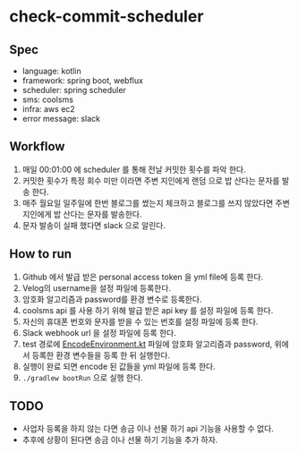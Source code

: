 # check-commit-scheduler

## Spec
- language: kotlin
- framework: spring boot, webflux
- scheduler: spring scheduler
- sms: coolsms
- infra: aws ec2
- error message: slack

## Workflow
1. 매일 00:01:00 에 scheduler 를 통해 전날 커밋한 횟수를 파악 한다.
2. 커밋한 횟수가 특정 회수 미만 이라면 주변 지인에게 랜덤 으로 밥 산다는 문자를 발송 한다.
3. 매주 월요일 일주일에 한번 블로그를 썼는지 체크하고 블로그를 쓰지 않았다면 주변 지인에게 밥 산다는 문자를 발송한다.
4. 문자 발송이 실패 했다면 slack 으로 알린다.

## How to run
1. Github 에서 발급 받은 personal access token 을 yml file에 등록 한다.
1. Velog의 username을 설정 파일에 등록한다.
1. 암호화 알고리즘과 password를 환경 변수로 등록한다.
1. coolsms api 를 사용 하기 위해 발급 받은 api key 를 설정 파일에 등록 한다.
1. 자신의 휴대폰 번호와 문자를 받을 수 있는 번호를 설정 파일에 등록 한다.
1. Slack webhook url 을 설정 파일에 등록 한다.
1. test 경로에 [EncodeEnvironment.kt](src%2Ftest%2Fkotlin%2Fcom%2Fexample%2Ffilialscheduler%2FEncodeEnvironment.kt) 파일에 암호화 알고리즘과 password, 위에서 등록한 환경 변수들을 등록 한 뒤 실행한다.
1. 실행이 완료 되면 encode 된 값들을 yml 파일에 등록 한다.
1. `./gradlew bootRun` 으로 실행 한다.

## TODO
- 사업자 등록을 하지 않는 다면 송금 이나 선물 하기 api 기능을 사용할 수 없다.
- 추후에 상황이 된다면 송금 이나 선물 하기 기능을 추가 하자.
